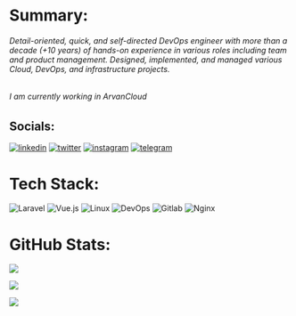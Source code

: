 # Summary:
###### Detail-oriented, quick, and self-directed DevOps engineer with more than a decade (+10 years) of hands-on experience in various roles including team and product management. Designed, implemented, and managed various Cloud, DevOps, and infrastructure projects.
###### I am currently working in ArvanCloud

## Socials:
[![linkedin](https://img.shields.io/badge/linkedin-0A66C2?style=for-the-badge&logo=linkedin&logoColor=white)](https://www.linkedin.com/in/dmahdipour/)
[![twitter](https://img.shields.io/badge/twitter-000000?style=for-the-badge&logo=x&logoColor=white)](https://twitter.com/@dmahdipour)
[![instagram](https://img.shields.io/badge/instagram-D42029?style=for-the-badge&logo=instagram&logoColor=white)](https://instagram.com/yilmazame)
[![telegram](https://img.shields.io/badge/telegram-1DA1F2?style=for-the-badge&logo=telegram&logoColor=white)](https://t.me/yilmazame)

# Tech Stack:
![Laravel](https://img.shields.io/badge/laravel-%23FF2D20?style=for-the-badge&logo=laravel&logoColor=white)
![Vue.js](https://img.shields.io/badge/vue.js-%234FC08D?style=for-the-badge&logo=vue.js&logoColor=white)
![Linux](https://img.shields.io/badge/linux-%23D42029?style=for-the-badge&logo=linux&logoColor=white)
![DevOps](https://img.shields.io/badge/devops-0A66C2?style=for-the-badge&logo=devops&logoColor=white)
![Gitlab](https://img.shields.io/badge/Gitlab-%235835CC.svg?style=for-the-badge&logo=gitlab&logoColor=white)
![Nginx](https://img.shields.io/badge/nginx-%23009639.svg?style=for-the-badge&logo=nginx&logoColor=white)
<!-- ![Docker](https://img.shields.io/badge/docker-%230db7ed.svg?style=for-the-badge&logo=docker&logoColor=white) -->
<!-- ![Kubernetes](https://img.shields.io/badge/kubernetes-%23326ce5.svg?style=for-the-badge&logo=kubernetes&logoColor=white) -->
<!-- ![Ansible](https://img.shields.io/badge/ansible-%231A1918.svg?style=for-the-badge&logo=ansible&logoColor=white) -->
<!-- ![Ceph](https://img.shields.io/badge/Ceph-%23D42029?style=for-the-badge&logo=Ceph&logoColor=white) -->
<!-- ![Prometheus](https://img.shields.io/badge/Prometheus-%23D42029?style=for-the-badge&logo=Prometheus&logoColor=white) -->
<!-- ![Loki](https://img.shields.io/badge/loki-%231A1918.svg?style=for-the-badge&logo=loki&logoColor=white) -->
<!-- ![ELK](https://img.shields.io/badge/elk-%23009639.svg?style=for-the-badge&logo=elk&logoColor=white) -->
<!-- ![OpenStack](https://img.shields.io/badge/OpenStack-%23D42029?style=for-the-badge&logo=OpenStack&logoColor=white) -->
<!-- ![ArgoCD](https://img.shields.io/badge/argocd-%23009639.svg?style=for-the-badge&logo=argo&logoColor=white) -->
<!-- ![Vagrant](https://img.shields.io/badge/vagrant-%231563FF.svg?style=for-the-badge&logo=vagrant&logoColor=white) -->
<!-- ![Terraform](https://img.shields.io/badge/terraform-%235835CC.svg?style=for-the-badge&logo=terraform&logoColor=white) -->
<!-- ![Apache](https://img.shields.io/badge/apache-%23D42029.svg?style=for-the-badge&logo=apache&logoColor=white) -->

# GitHub Stats:
![](https://github-readme-stats.vercel.app/api?username=dmahdipour&theme=buefy&hide_border=false&include_all_commits=true&count_private=false)

![](https://github-readme-stats.vercel.app/api/top-langs/?username=dmahdipour&theme=buefy&hide_border=false&include_all_commits=true&count_private=false&layout=compact)

[![](https://visitcount.itsvg.in/api?id=dmahdipour&icon=0&color=0)](https://visitcount.itsvg.in)
